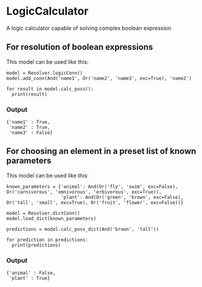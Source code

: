 # LogicCalculator
A logic calculator capable of solving complex boolean expression

## For resolution of boolean expressions
This model can be used like this:

```
model = Resolver.logicConn()
model.add_conn(And('name1', Or('name2', 'name3', exc=True), 'name2')

for result in model.calc_poss():
  print(result)
```

### Output
```
{'name1' : True,
 'name2' : True,
 'name3' : False}
```

## For choosing an element in a preset list of known parameters
This model can be used like this:

```
known_parameters = {'animal': And(Or('fly', 'swim', exc=False), Or('carnivorous', 'omnivorous', 'erbivorous', exc=True)),
                    'plant': And(Or('green', 'brown', exc=False), Or('tall', 'small', exc=True), Or('fruit', 'flower', exc=False))}

model = Resolver.dictConn()
model.load_dict(known_parameters)

predictions = model.calc_poss_dict(And('brown', 'tall'))

for prediction in predictions:
  print(predictions)
```

### Output
```
{'animal' : False,
 'plant' : True}
```
